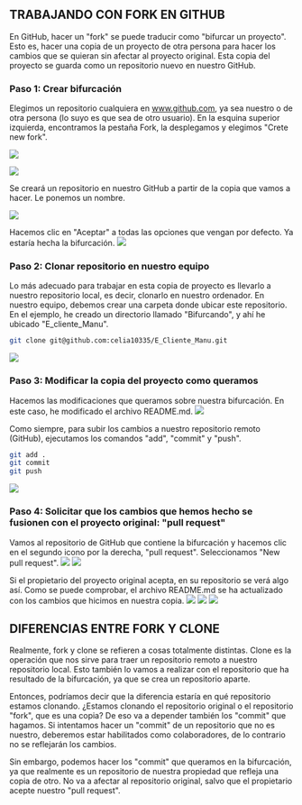 ## TRABAJANDO CON FORK EN GITHUB
En GitHub, hacer un "fork" se puede traducir como "bifurcar un proyecto". Esto es, hacer una copia de un proyecto de otra persona para hacer los cambios que se quieran sin afectar al proyecto original. Esta copia del proyecto se guarda como un repositorio nuevo en nuestro GitHub.

### Paso 1: Crear bifurcación
Elegimos un repositorio cualquiera en www.github.com, ya sea nuestro o de otra persona (lo suyo es que sea de otro usuario).
En la esquina superior izquierda, encontramos la pestaña Fork, la desplegamos y elegimos "Crete new fork".

![](https://github.com/celia10335/celia10335.github.io/blob/main/capturas%20fork/Captura%20de%20pantalla%202022-10-02%20102052.jpg)

![](https://github.com/celia10335/celia10335.github.io/blob/main/capturas%20fork/Captura%20de%20pantalla%20de%202022-09-29%2009-32-12.png)

Se creará un repositorio en nuestro GitHub a partir de la copia que vamos a hacer. Le ponemos un nombre.

![](https://github.com/celia10335/celia10335.github.io/blob/main/capturas%20fork/Captura%20de%20pantalla%202022-10-02%20132217.jpg)

Hacemos clic en "Aceptar" a todas las opciones que vengan por defecto. Ya estaría hecha la bifurcación.
![](https://github.com/celia10335/celia10335.github.io/blob/main/capturas%20fork/Captura%20de%20pantalla%20de%202022-09-29%2009-31-42.png)


### Paso 2: Clonar repositorio en nuestro equipo
Lo más adecuado para trabajar en esta copia de proyecto es llevarlo a nuestro repositorio local, es decir, clonarlo en nuestro ordenador.
En nuestro equipo, debemos crear una carpeta donde ubicar este repositorio. En el ejemplo, he creado un directorio llamado "Bifurcando", y ahí he ubicado "E_cliente_Manu".

```sh
git clone git@github.com:celia10335/E_Cliente_Manu.git
```

![](https://github.com/celia10335/celia10335.github.io/blob/main/capturas%20fork/Captura%20de%20pantalla%20de%202022-09-29%2009-33-04.png)


### Paso 3: Modificar la copia del proyecto como queramos
Hacemos las modificaciones que queramos sobre nuestra bifurcación. En este caso, he modificado el archivo README.md.
![](https://github.com/celia10335/celia10335.github.io/blob/main/capturas%20fork/Captura%20de%20pantalla%20de%202022-09-29%2009-33-59.png)

Como siempre, para subir los cambios a nuestro repositorio remoto (GitHub), ejecutamos los comandos "add", "commit" y "push".
```sh
git add .
git commit
git push
```
![](https://github.com/celia10335/celia10335.github.io/blob/main/capturas%20fork/Captura%20de%20pantalla%20de%202022-09-29%2009-34-31.png)



### Paso 4: Solicitar que los cambios que hemos hecho se fusionen con el proyecto original: "pull request"
Vamos al repositorio de GitHub que contiene la bifurcación y hacemos clic en el segundo icono por la derecha, "pull request". Seleccionamos "New pull request".
![](https://github.com/celia10335/celia10335.github.io/blob/main/capturas%20fork/Captura%20de%20pantalla%20de%202022-09-29%2009-31-26.png)
![](https://github.com/celia10335/celia10335.github.io/blob/main/capturas%20fork/Captura%20de%20pantalla%20de%202022-09-29%2009-31-02.png)

Si el propietario del proyecto original acepta, en su repositorio se verá algo así. Como se puede comprobar, el archivo README.md se ha actualizado con los cambios que hicimos en nuestra copia.
![](https://github.com/celia10335/celia10335.github.io/blob/main/capturas%20fork/Captura%20de%20pantalla%20de%202022-09-29%2009-28-27.png)
![](https://github.com/celia10335/celia10335.github.io/blob/main/capturas%20fork/Captura%20de%20pantalla%20de%202022-09-29%2009-28-41.png)
![](https://github.com/celia10335/celia10335.github.io/blob/main/capturas%20fork/Captura%20de%20pantalla%20de%202022-09-29%2009-29-20.png)


## DIFERENCIAS ENTRE FORK Y CLONE
Realmente, fork y clone se refieren a cosas totalmente distintas. Clone es la operación que nos sirve para traer un repositorio remoto a nuestro repositorio local. Esto también lo vamos a realizar con el repositorio que ha resultado de la bifurcación, ya que se crea un repositorio aparte.

Entonces, podríamos decir que la diferencia estaría en qué repositorio estamos clonando. ¿Estamos clonando el repositorio original o el repositorio "fork", que es una copia? De eso va a depender también los "commit" que hagamos. Si intentamos hacer un "commit" de un repositorio que no es nuestro, deberemos estar habilitados como colaboradores, de lo contrario no se reflejarán los cambios.

Sin embargo, podemos hacer los "commit" que queramos en la bifurcación, ya que realmente es un repositorio de nuestra propiedad que refleja una copia de otro. No va a afectar al repositorio original, salvo que el propietario acepte nuestro "pull request".
